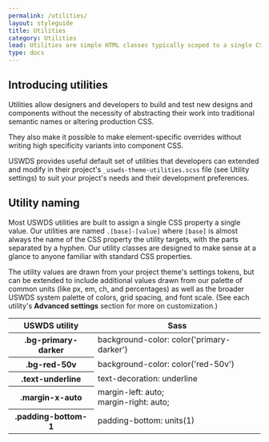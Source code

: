 ```yaml
---
permalink: /utilities/
layout: styleguide
title: Utilities
category: Utilities
lead: Utilities are simple HTML classes typically scoped to a single CSS property like `border-style` or `background-color`. Utilities can be used additively to style an object from scratch or to override a style defined in component CSS.
type: docs
---
```


## Introducing utilities

Utilities allow designers and developers to build and test new designs and components without the necessity of abstracting their work into traditional semantic names or altering production CSS.

They also make it possible to make element-specific overrides without writing high specificity variants into component CSS.

USWDS provides useful default set of utilities that developers can extended and modify in their project's `_uswds-theme-utilities.scss` file (see Utility settings) to suit your project's needs and their development preferences.

## Utility naming

Most USWDS utilities are built to assign a single CSS property a single value. Our utilities are named `.[base]-[value]` where `[base]` is almost always the name of the CSS property the utility targets, with the parts separated by a hyphen. Our utility classes are designed to make sense at a glance to anyone familiar with standard CSS properties.

The utility values are drawn from your project theme's settings tokens, but can be extended to include additional values drawn from our palette of common units (like px, em, ch, and percentages) as well as the broader USWDS system palette of colors, grid spacing, and font scale. (See each utility's **Advanced settings** section for more on customization.)

<div class="site-table-wrapper maxw-tablet-lg">
  <table class="usa-table--borderless site-table-responsive">
    <thead>
      <tr>
        <th scope="col" class="display-inline-flex">USWDS utility</th>
        <th scope="col" class="display-inline-flex">Sass</th>
      </tr>
    </thead>
    <tbody class="font-mono-2xs">
      <tr>
        <th scope="row" data-title="Utility">
          <span class="text-normal">.bg-primary-darker</span>
        </th>
        <td data-title="Sass">
          background-color: color('primary-darker')
        </td>
      </tr>
      <tr>
        <th scope="row" data-title="Utility">
          <span class="text-normal">.bg-red-50v</span>
        </th>
        <td data-title="Sass">
          background-color: color('red-50v')
        </td>
      </tr>
      <tr>
        <th scope="row" data-title="Utility">
          <span class="text-normal">.text-underline</span>
        </th>
        <td data-title="Sass">
          text-decoration: underline
        </td>
      </tr>
      <tr>
        <th scope="row" data-title="Utility">
          <span class="text-normal">.margin-x-auto</span>
        </th>
        <td data-title="Sass">
          <span>margin-left: auto;</span><br/>
          <span>margin-right: auto;</span><br/>
        </td>
      </tr>
      <tr>
        <th scope="row" data-title="Utility">
          <span class="text-normal">.padding-bottom-1</span>
        </th>
        <td data-title="Sass">
          padding-bottom: units(1)
        </td>
      </tr>
    </tbody>
  </table>
</div>
